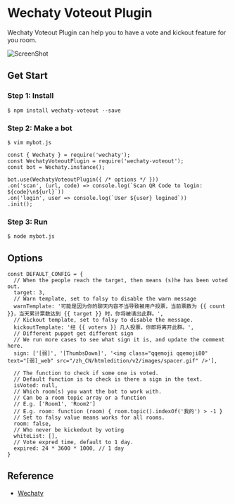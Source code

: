 # Wechaty Voteout Plugin


Wechaty Voteout Plugin can help you to have a vote and kickout feature for you room.

![ScreenShot](https://user-images.githubusercontent.com/2182004/80809484-5d311400-8bf4-11ea-95c6-39426730067c.png)

## Get Start


### Step 1: Install

```
$ npm install wechaty-voteout --save
```

### Step 2: Make a bot

```
$ vim mybot.js

const { Wechaty } = require('wechaty');
const WechatyVoteoutPlugin = require('wechaty-voteout');
const bot = Wechaty.instance();

bot.use(WechatyVoteoutPlugin({ /* options */ }))
.on('scan', (url, code) => console.log(`Scan QR Code to login: ${code}\n${url}`))
.on('login', user => console.log(`User ${user} logined`))
.init();
```

### Step 3: Run

```
$ node mybot.js
```

## Options

```
const DEFAULT_CONFIG = {
  // When the people reach the target, then means (s)he has been voted out.
  target: 3,
  // Warn template, set to falsy to disable the warn message
  warnTemplate: '可能是因为你的聊天内容不当导致被用户投票，当前票数为 {{ count }}，当天累计票数达到 {{ target }} 时，你将被请出此群。',
  // Kickout template, set to falsy to disable the message.
  kickoutTemplate: '经 {{ voters }} 几人投票，你即将离开此群。',
  // Different puppet get different sign
  // We run more cases to see what sign it is, and update the comment here.
  sign: ['[弱]', '[ThumbsDown]', '<img class="qqemoji qqemoji80" text="[弱]_web" src="/zh_CN/htmledition/v2/images/spacer.gif" />'],

  // The function to check if some one is voted.
  // Default function is to check is there a sign in the text.
  isVoted: null,
  // Which room(s) you want the bot to work with.
  // Can be a room topic array or a function
  // E.g. ['Room1', 'Room2']
  // E.g. room: function (room) { room.topic().indexOf('我的') > -1 }
  // Set to falsy value means works for all rooms.
  room: false,
  // Who never be kickedout by voting
  whiteList: [],
  // Vote expred time, default to 1 day.
  expired: 24 * 3600 * 1000, // 1 day
}
```

## Reference

* [Wechaty](https://github.com/Chatie/wechaty)
